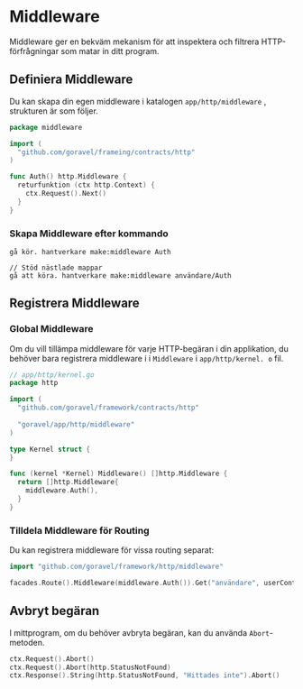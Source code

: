 # Middleware

Middleware ger en bekväm mekanism för att inspektera och filtrera HTTP-förfrågningar som matar in ditt program.

## Definiera Middleware

Du kan skapa din egen middleware i katalogen `app/http/middleware` , strukturen är som följer.

```go
package middleware

import (
  "github.com/goravel/frameing/contracts/http"
)

func Auth() http.Middleware {
  returfunktion (ctx http.Context) {
    ctx.Request().Next()
  }
}
```

### Skapa Middleware efter kommando

```
gå kör. hantverkare make:middleware Auth

// Stöd nästlade mappar
gå att köra. hantverkare make:middleware användare/Auth
```

## Registrera Middleware

### Global Middleware

Om du vill tillämpa middleware för varje HTTP-begäran i din applikation, du behöver bara registrera middleware i
i `Middleware` i `app/http/kernel. o` fil.

```go
// app/http/kernel.go
package http

import (
  "github.com/goravel/framework/contracts/http"
  
  "goravel/app/http/middleware"
)

type Kernel struct {
}

func (kernel *Kernel) Middleware() []http.Middleware {
  return []http.Middleware{
    middleware.Auth(),
  }
}
```

### Tilldela Middleware för Routing

Du kan registrera middleware för vissa routing separat:

```go
import "github.com/goravel/framework/http/middleware"

facades.Route().Middleware(middleware.Auth()).Get("användare", userController.Show)
```

## Avbryt begäran

I mittprogram, om du behöver avbryta begäran, kan du använda `Abort`-metoden.

```go
ctx.Request().Abort()
ctx.Request().Abort(http.StatusNotFound)
ctx.Response().String(http.StatusNotFound, "Hittades inte").Abort()
```
